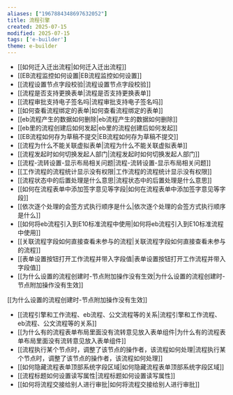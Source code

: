 ```yaml
---
aliases: ["1967884348697632052"]
title: 流程引擎
created: 2025-07-15
modified: 2025-07-15
tags: ['e-builder']
theme: e-builder
---
```


- [[如何迁入迁出流程|如何迁入迁出流程]]
- [[EB流程监控如何设置|EB流程监控如何设置]]
- [[流程设置节点字段校验|流程设置节点字段校验]]
- [[流程是否支持更换表单|流程是否支持更换表单]]
- [[流程审批支持电子签名吗|流程审批支持电子签名吗]]
- [[如何查看流程绑定的表单|如何查看流程绑定的表单]]
- [[eb流程产生的数据如何删除|eb流程产生的数据如何删除]]
- [[eb里的流程创建后如何发起|eb里的流程创建后如何发起]]
- [[EB流程如何存为草稿不提交|EB流程如何存为草稿不提交]]
- [[流程为什么不能关联虚拟表单|流程为什么不能关联虚拟表单]]
- [[流程发起时如何切换发起人部门|流程发起时如何切换发起人部门]]
- [[流程-流转设置-显示布局相关问题|流程-流转设置-显示布局相关问题]]
- [[工作流程的流程统计显示没有权限|工作流程的流程统计显示没有权限]]
- [[流程状态中的后置处理是什么意思|流程状态中的后置处理是什么意思]]
- [[如何在流程表单中添加签字意见等字段|如何在流程表单中添加签字意见等字段]]
- [[依次逐个处理的会签方式执行顺序是什么|依次逐个处理的会签方式执行顺序是什么]]
- [[如何将eb流程引入到E10标准流程中使用|如何将eb流程引入到E10标准流程中使用]]
- [[关联流程字段如何直接查看未参与的流程|关联流程字段如何直接查看未参与的流程]]
- [[表单设置按钮打开工作流程并带入字段值|表单设置按钮打开工作流程并带入字段值]]
- [[为什么设置的流程创建时-节点附加操作没有生效|为什么设置的流程创建时-节点附加操作没有生效]]

[[为什么设置的流程创建时-节点附加操作没有生效]]

- [[流程引擎和工作流程、eb流程、公文流程等的关系|流程引擎和工作流程、eb流程、公文流程等的关系]]
- [[为什么有的流程表单布局里面没有流转意见放入表单组件|为什么有的流程表单布局里面没有流转意见放入表单组件]]
- [[流程执行某个节点时，调整了该节点的操作者，该流程如何处理|流程执行某个节点时，调整了该节点的操作者，该流程如何处理]]
- [[如何隐藏流程表单顶部系统字段区域|如何隐藏流程表单顶部系统字段区域]]
- [[流程标题如何设置读写属性|流程标题如何设置读写属性]]
- [[如何将流程交接给别人进行审批|如何将流程交接给别人进行审批]]